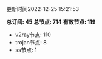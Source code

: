 更新时间2022-12-25 15:21:53

**总订阅: 45**
**总节点: 714**
**有效节点: 119**
- v2ray节点: 110
- trojan节点: 8
- ss节点: 1
